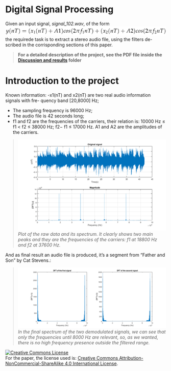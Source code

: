 # Digital Signal Processing
Given an input signal, *signal_102.wav*, of the form
![formula](/img/formula.png)
the requirede task is to extract a stereo audio file, using the filters de-
scribed in the corrisponding sections of this paper.

>**For a detailed description of the project, see the PDF file inside the [Discussion and results](https://github.com/gitMelk/Digital-Signal-Processing/tree/master/Discussion%20and%20results) folder**

# Introduction to the project


Known information:
-x1(nT) and x2(nT) are two real audio information signals with fre-
quency band [20,8000] Hz;
- The sampling frequency is 96000 Hz;
- The audio file is 42 seconds long;
- f1 and f2 are the frequencies of the carriers, their relation is: 10000
Hz ≤ f1 < f2 ≤ 38000 Hz; f2− f1 ≤ 17000 Hz. A1 and A2 are the
amplitudes of the carriers.

>![first-image](/img/1.png)
>*Plot of the raw data and its spectrum. It clearly shows
two main peaks and they are the frequencies of the carriers: f1 at 18800
Hz and f2 at 37600 Hz.*

And as final result an audio file is produced, it’s a segment from “Father and Son” by
Cat Stevens.: 
>![second-image](/img/5.png)
>*In the final spectrum of the two demodulated signals,  we
can see that only the frequencies until 8000 Hz are relevant, so, as we
wanted, there is no high frequency presence outside the filtered range.*


<a rel="license" href="http://creativecommons.org/licenses/by-nc-sa/4.0/"><img alt="Creative Commons License" style="border-width:0" src="https://i.creativecommons.org/l/by-nc-sa/4.0/88x31.png" /></a><br />For the paper, the license used is: <a rel="license" href="http://creativecommons.org/licenses/by-nc-sa/4.0/">Creative Commons Attribution-NonCommercial-ShareAlike 4.0 International License</a>.
